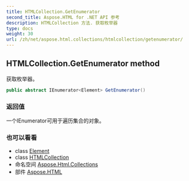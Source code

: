 ```yaml
---
title: HTMLCollection.GetEnumerator
second_title: Aspose.HTML for .NET API 参考
description: HTMLCollection 方法. 获取枚举器
type: docs
weight: 30
url: /zh/net/aspose.html.collections/htmlcollection/getenumerator/
---
```

## HTMLCollection.GetEnumerator method

获取枚举器。

```csharp
public abstract IEnumerator<Element> GetEnumerator()
```

### 返回值

一个IEnumerator可用于遍历集合的对象。

### 也可以看看

* class [Element](../../../aspose.html.dom/element/)
* class [HTMLCollection](../)
* 命名空间 [Aspose.Html.Collections](../../htmlcollection/)
* 部件 [Aspose.HTML](../../../)


